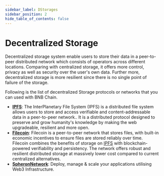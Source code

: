 ```yaml
---
sidebar_label: DStorages
sidebar_position: 2
hide_table_of_contents: false
---
```


# Decentralized Storage
Decentralized storage system enable users to store their data in a peer-to-peer distributed network which consists of operators across different locations. Comparing with centralized storage, it offers more control, privacy as well as security over the user's own data. Further more, decentralized storage is more resilient since there is no single point of failure of the storage.

Following is the list of decentralized Storage protocols or networks that you can used with BNB Chain.

- [**IPFS**](https://ipfs.tech/): The InterPlanetary File System (IPFS) is a distributed file system allows users to store and access verifiable and content-addressable data in a peer-to-peer network.. It is a distributed protocol designed to preserve and grow humanity's knowledge by making the web upgradeable, resilient and more open.
- [**Filecoin**](https://filecoin.io/build/): Filecoin is a peer-to-peer network that stores files, with built-in economic incentives to ensure files are stored reliably over time. Filecoin combines the benefits of storage on [IPFS](https://docs.filecoin.io/developers/introduction/overview/#) with blockchain-powered verifiability and persistency. The network offers robust and resilient distributed storage at massively lower cost compared to current centralized alternatives.
- [**SpheronNetwork**](https://spheron.network/): Deploy, manage & scale your applications utilising Web3 Infrastructure.  
